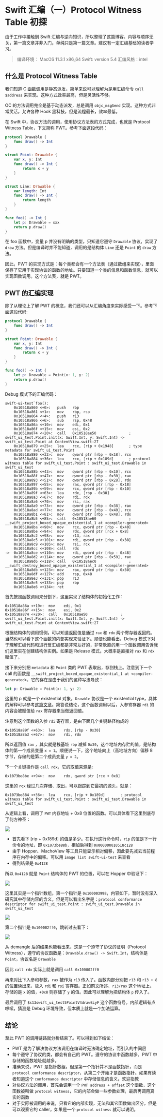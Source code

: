 # Swift 汇编（一）Protocol Witness Table 初探

由于工作中接触到 Swift 汇编与逆向知识，所以整理了这篇博客。内容与顺序无关，第一篇文章并非入门，单纯只是第一篇文章。建议有一定汇编基础的读者学习。

> 编译环境：
> MacOS 11.3.1 x86_64
> Swift: version 5.4
> 汇编风格：intel

## 什么是 Protocol Witness Table

我们知道 C 函数调用是静态派发，简单来说可以理解为是用汇编命令 `call $address` 来实现。这种方式效率最高，但是灵活性不够。

OC 的方法调用完全是基于动态派发，总是调用 `objc_msgSend` 实现。这种方式非常灵活，允许各种 Hook 黑科技，但是流程最长，效率最低。

在 Swift 中，协议方法的调用，使用协议方法表的方式完成，也就是 Protocol Witness Table，下文简称 PWT。参考下面这段代码：

```swift
protocol Drawable {
    func draw() -> Int
}

struct Point: Drawable {
    var x, y: Int
    func draw() -> Int {
        return x + y
    }
}

struct Line: Drawable {
    var length: Int
    func draw() -> Int {
        return length
    }
}

func foo() -> Int {
    let p: Drawable = xxx
    return p.draw()
}
```

在 foo 函数中，变量 p 并没有明确的类型，只知道它遵守 `Drawable` 协议，实现了 `draw` 方法。但是编译时并不能知道，调用的是结构体 `Line` 还是 `Point` 的 `draw` 方法。

因此，PWT 的实现方式是：每个类都会有一个方法表（通过数组来实现），里面保存了它用于实现协议的函数的地址。只要知道一个类的信息和函数信息，就可以实现函数调用。这个方法表，就是 PWT。

## PWT 的汇编实现

除了从理论上了解 PWT 的概念，我们还可以从汇编角度来实际感受一下。参考下面这段代码:

```swift
protocol Drawable {
    func draw() -> Int
}

struct Point: Drawable {
    var x, y: Int
    func draw() -> Int {
        return x + y
    }
}

func foo() -> Int {
    let p: Drawable = Point(x: 1, y: 2)
    return p.draw()
}
```

Debug 模式下的汇编代码：

```assembly
swift-ui-test`foo():
    0x10518a860 <+0>:   push   rbp
    0x10518a861 <+1>:   mov    rbp, rsp
    0x10518a864 <+4>:   push   r13
    0x10518a866 <+6>:   sub    rsp, 0x48
    0x10518a86a <+10>:  mov    edi, 0x1
    0x10518a86f <+15>:  mov    esi, 0x2
    0x10518a874 <+20>:  call   0x10518ae50               ; swift_ui_test.Point.init(x: Swift.Int, y: Swift.Int) -> swift_ui_test.Point at ContentView.swift:27
    0x10518a879 <+25>:  lea    rcx, [rip + 0x1948]       ; type metadata for swift_ui_test.Point
    0x10518a880 <+32>:  mov    qword ptr [rbp - 0x18], rcx
    0x10518a884 <+36>:  lea    rcx, [rip + 0x189d]       ; protocol witness table for swift_ui_test.Point : swift_ui_test.Drawable in swift_ui_test
    0x10518a88b <+43>:  mov    qword ptr [rbp - 0x10], rcx
    0x10518a88f <+47>:  mov    qword ptr [rbp - 0x30], rax
    0x10518a893 <+51>:  mov    qword ptr [rbp - 0x28], rdx
    0x10518a897 <+55>:  mov    rax, qword ptr [rbp - 0x18]
    0x10518a89b <+59>:  mov    rcx, qword ptr [rbp - 0x10]
    0x10518a89f <+63>:  lea    rdx, [rbp - 0x30]
    0x10518a8a3 <+67>:  mov    rdi, rdx
    0x10518a8a6 <+70>:  mov    rsi, rax
    0x10518a8a9 <+73>:  mov    qword ptr [rbp - 0x38], rax
    0x10518a8ad <+77>:  mov    qword ptr [rbp - 0x40], rcx
    0x10518a8b1 <+81>:  mov    qword ptr [rbp - 0x48], rdx
    0x10518a8b5 <+85>:  call   0x10518ae60               ; __swift_project_boxed_opaque_existential_1 at <compiler-generated>
    0x10518a8ba <+90>:  mov    rcx, qword ptr [rbp - 0x40]
    0x10518a8be <+94>:  mov    rdx, qword ptr [rcx + 0x8]
    0x10518a8c2 <+98>:  mov    r13, rax
    0x10518a8c5 <+101>: mov    rdi, qword ptr [rbp - 0x38]
    0x10518a8c9 <+105>: mov    rsi, rcx
    0x10518a8cc <+108>: call   rdx
->  0x10518a8ce <+110>: mov    rdi, qword ptr [rbp - 0x48]
    0x10518a8d2 <+114>: mov    qword ptr [rbp - 0x50], rax
    0x10518a8d6 <+118>: call   0x10518aec0               ; __swift_destroy_boxed_opaque_existential_1 at <compiler-generated>
    0x10518a8db <+123>: mov    rax, qword ptr [rbp - 0x50]
    0x10518a8df <+127>: add    rsp, 0x48
    0x10518a8e3 <+131>: pop    r13
    0x10518a8e5 <+133>: pop    rbp
    0x10518a8e6 <+134>: ret    
```

首先按照函数调用来分割下，这里实现了结构体的初始化工作：

```Assembly
0x10518a86a <+10>:  mov    edi, 0x1
0x10518a86f <+15>:  mov    esi, 0x2
0x10518a874 <+20>:  call   0x10518ae50               ; swift_ui_test.Point.init(x: Swift.Int, y: Swift.Int) -> swift_ui_test.Point at ContentView.swift:27
```

根据结构体的调用惯例，可以知道返回值是通过 `rax` 和 `rdx` 两个寄存器返回的。当然也可以看下这个函数的内部实现来验证下。顺便也能看出，Debug 模式下对于理解汇编代码和进行反汇编都是非常友好的，非常耿直的用一个函数调用告诉我们这里实在创建结构体实例。如果是 Release 模式，大概率是直接对 `rax` 和 `rdx` 赋值了。

接下来分别把 `metadata` 和 `Point` 类的 PWT 表取出，存到栈上。注意到下一个 call 的函数是 `__swift_project_boxed_opaque_existential_1 at <compiler-generated>`，它的存在是由于我们的这种写法导致：

```swift
let p: Drawable = Point(x: 1, y: 2)
```

这里的 p 就是一个 existential 对象，`Drawble` 协议是一个 existential type，具体的解释可以参考[这篇文章](https://stackoverflow.com/a/59183168)。简答说结论，这个函数调用以后，入参寄存器 `rdi` 的内容会被赋值给 `rax` 寄存器来当做返回值。

注意到这个函数的入参 `rdi` 寄存器，是由下面几个关键路径构成的 

```Assembly
0x10518a89f <+63>:  lea    rdx, [rbp - 0x30]
0x10518a8a3 <+67>:  mov    rdi, rdx
```

所以返回值 `rax` ，其实就是栈基址 `rbp` 减掉 `0x30`，这个地址内存贮的值，是结构体的第一个成员变量 `x = 1`。顺便说一下，这个地址向上（高地址方向）偏移 8 字节，存储的是第二个成员变量 `y = 2`。

下一个关键操作是 `call rdx`，它的取值来源是:

```Assembly
0x1073be8be <+94>:  mov    rdx, qword ptr [rcx + 0x8]
```

这里的 `rcx` 经过几次存储、取出，可以跟踪到它最初的源头，就是：

```Assembly
0x1073be884 <+36>:  lea    rcx, [rip + 0x189d]       ; protocol witness table for swift_ui_test.Point : swift_ui_test.Drawable in swift_ui_test
```

从逻辑上看，调用了 `PWT` 内存地址 + 0x8 位置的函数。可以具体看下这里到底存了何方神圣：

![](https://images.bestswifter.com/mweb/16211625755898.jpg)


* 首先看下 [rip + 0x189d] 的值是多少。在执行这行命令时，`rip` 的值是下一行命令的地址，即 `0x1073be88b`，相加后得到 `0x000000010518c128`
* 由于 Hopper、MachoView 等工具只能显示相对偏移，因此要先减去当前程序在内存中的偏移。可以用 `image list swift-ui-test` 来查看
* 得到结果是 `0x4128`


所以 `0x4128` 就是 `Point` 结构体的 PWT 的位置，可以在 Hopper 中验证下：

![](https://images.bestswifter.com/mweb/16211626037785.jpg)

这里其实是一个指针数组，第一个指针是 `0x100003998`，内容如下，暂时没有深入研究其中存储内容的含义，但是可以看出名字是：`protocol conformance descriptor for swift_ui_test.Point : swift_ui_test.Drawable in swift_ui_test`

![](https://images.bestswifter.com/mweb/16211626795756.jpg)

第二个指针是 `0x100002ff0`，跳转过去看下：

![](https://images.bestswifter.com/mweb/16211627465248.jpg)

从 demangle 后的结果也能看出来，这是一个遵守了协议的证明（Protocol Witness），遵守的协议函数是：`Drawable.draw() -> Swift.Int`，结构体是 `Point`，协议名是 `Drawable`

因此 `call rdx` 实际上就是调用 `call 0x100002ff0`

再来对比下入参和参数，`rax` 被作为 `r13` 传入了。函数内部分别把 `r13` 和 `r13 + 8` 的位置读出来，放入 `rdi` 和 `rsi` 寄存器。正如前文所述，`r13/rax` 这个地址上，存储的是 `x` 的值，`+0x8` 则存储了 `y` 的值。因此可以理解为把结构体 `p` 传入了。

最后调用了 `$s13swift_ui_test5PointV4drawSiyF` 这个函数符号，内部逻辑有点啰嗦，猜测是 Debug 环境导致，但本质上就是一个加法运算。

## 结论

至此 PWT 的调用链路就分析结束了。可以得到如下结论：

* PWT 是为了解决协议方法调用在编译时无法确定地址，而引入的中间层
* 每个遵守了协议的类，都会有自己的 PWT。遵守的协议中函数越多，PWT 中存储的函数地址就越多。
* 准确来说，PWT 是指针数组，但是第一个指针并不是函数指针，而是 `protocol conformance descriptor`，从第二个开始才是函数指针。如果有读者知道这个 `conformance descriptor` 中存储信息的含义，欢迎指教
* 对协议方法的调用，首先会调用一个 `PWT address + offset` 这个函数，这个函数被叫做 `protocol witness`，它的内部会做一些参数处理，最后再调用真实的函数
* 对于实际被调用的来说，只看它的内部实现，无法和其它函数做出区分。但是可以观察它的 caller，如果是一个 `protocol witness` 就可以说明。
